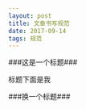 ```yaml
---
layout: post
title: 文章书写规范
date: 2017-09-14
tags: 规范 
---
```


###这是一个标题###
   
   标题下面是我

###换一个标题###